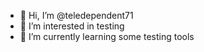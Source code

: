 - 👋 Hi, I’m @teledependent71
- 👀 I’m interested in testing
- 🌱 I’m currently learning some testing tools

<!---
teledependent71/teledependent71 is a ✨ special ✨ repository because its `README.md` (this file) appears on your GitHub profile.
You can click the Preview link to take a look at your changes.
--->
